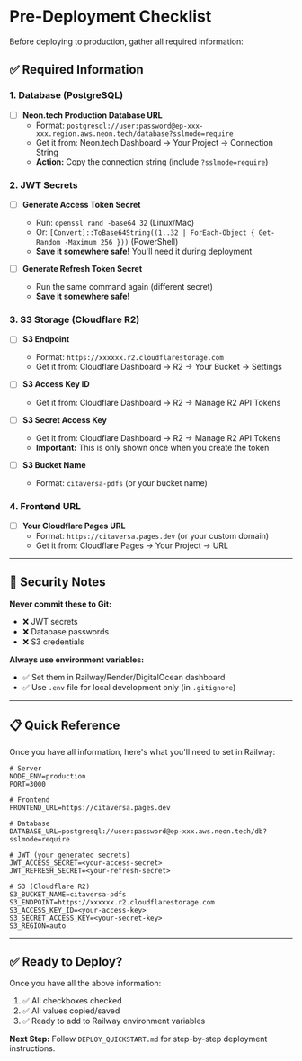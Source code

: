 # Pre-Deployment Checklist

Before deploying to production, gather all required information:

## ✅ Required Information

### 1. Database (PostgreSQL)
- [ ] **Neon.tech Production Database URL**
  - Format: `postgresql://user:password@ep-xxx-xxx.region.aws.neon.tech/database?sslmode=require`
  - Get it from: Neon.tech Dashboard → Your Project → Connection String
  - **Action:** Copy the connection string (include `?sslmode=require`)

### 2. JWT Secrets
- [ ] **Generate Access Token Secret**
  - Run: `openssl rand -base64 32` (Linux/Mac)
  - Or: `[Convert]::ToBase64String((1..32 | ForEach-Object { Get-Random -Maximum 256 }))` (PowerShell)
  - **Save it somewhere safe!** You'll need it during deployment

- [ ] **Generate Refresh Token Secret**
  - Run the same command again (different secret)
  - **Save it somewhere safe!**

### 3. S3 Storage (Cloudflare R2)
- [ ] **S3 Endpoint**
  - Format: `https://xxxxxx.r2.cloudflarestorage.com`
  - Get it from: Cloudflare Dashboard → R2 → Your Bucket → Settings

- [ ] **S3 Access Key ID**
  - Get it from: Cloudflare Dashboard → R2 → Manage R2 API Tokens

- [ ] **S3 Secret Access Key**
  - Get it from: Cloudflare Dashboard → R2 → Manage R2 API Tokens
  - **Important:** This is only shown once when you create the token

- [ ] **S3 Bucket Name**
  - Format: `citaversa-pdfs` (or your bucket name)

### 4. Frontend URL
- [ ] **Your Cloudflare Pages URL**
  - Format: `https://citaversa.pages.dev` (or your custom domain)
  - Get it from: Cloudflare Pages → Your Project → URL

---

## 🔐 Security Notes

**Never commit these to Git:**
- ❌ JWT secrets
- ❌ Database passwords
- ❌ S3 credentials

**Always use environment variables:**
- ✅ Set them in Railway/Render/DigitalOcean dashboard
- ✅ Use `.env` file for local development only (in `.gitignore`)

---

## 📋 Quick Reference

Once you have all information, here's what you'll need to set in Railway:

```env
# Server
NODE_ENV=production
PORT=3000

# Frontend
FRONTEND_URL=https://citaversa.pages.dev

# Database
DATABASE_URL=postgresql://user:password@ep-xxx.aws.neon.tech/db?sslmode=require

# JWT (your generated secrets)
JWT_ACCESS_SECRET=<your-access-secret>
JWT_REFRESH_SECRET=<your-refresh-secret>

# S3 (Cloudflare R2)
S3_BUCKET_NAME=citaversa-pdfs
S3_ENDPOINT=https://xxxxxx.r2.cloudflarestorage.com
S3_ACCESS_KEY_ID=<your-access-key>
S3_SECRET_ACCESS_KEY=<your-secret-key>
S3_REGION=auto
```

---

## ✅ Ready to Deploy?

Once you have all the above information:
1. ✅ All checkboxes checked
2. ✅ All values copied/saved
3. ✅ Ready to add to Railway environment variables

**Next Step:** Follow `DEPLOY_QUICKSTART.md` for step-by-step deployment instructions.

